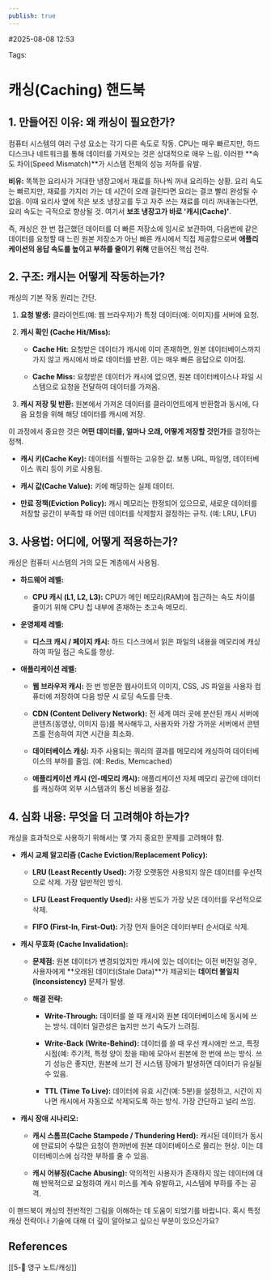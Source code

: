 ```yaml
---
publish: true
---
```

#2025-08-08 12:53

Tags:

# 캐싱(Caching) 핸드북

## 1. 만들어진 이유: 왜 캐싱이 필요한가?

컴퓨터 시스템의 여러 구성 요소는 각기 다른 속도로 작동. CPU는 매우 빠르지만, 하드 디스크나 네트워크를 통해 데이터를 가져오는 것은 상대적으로 매우 느림. 이러한 **속도 차이(Speed Mismatch)**가 시스템 전체의 성능 저하를 유발.

**비유:** 똑똑한 요리사가 거대한 냉장고에서 재료를 하나씩 꺼내 요리하는 상황. 요리 속도는 빠르지만, 재료를 가지러 가는 데 시간이 오래 걸린다면 요리는 결코 빨리 완성될 수 없음. 이때 요리사 옆에 작은 보조 냉장고를 두고 자주 쓰는 재료를 미리 꺼내놓는다면, 요리 속도는 극적으로 향상될 것. 여기서 **보조 냉장고가 바로 '캐시(Cache)'**.

즉, 캐싱은 한 번 접근했던 데이터를 더 빠른 저장소에 임시로 보관하여, 다음번에 같은 데이터를 요청할 때 느린 원본 저장소가 아닌 빠른 캐시에서 직접 제공함으로써 **애플리케이션의 응답 속도를 높이고 부하를 줄이기 위해** 만들어진 핵심 전략.

## 2. 구조: 캐시는 어떻게 작동하는가?

캐싱의 기본 작동 원리는 간단.

1. **요청 발생:** 클라이언트(예: 웹 브라우저)가 특정 데이터(예: 이미지)를 서버에 요청.
    
2. **캐시 확인 (Cache Hit/Miss):**
    
    - **Cache Hit:** 요청받은 데이터가 캐시에 이미 존재하면, 원본 데이터베이스까지 가지 않고 캐시에서 바로 데이터를 반환. 이는 매우 빠른 응답으로 이어짐.
        
    - **Cache Miss:** 요청받은 데이터가 캐시에 없으면, 원본 데이터베이스나 파일 시스템으로 요청을 전달하여 데이터를 가져옴.
        
3. **캐시 저장 및 반환:** 원본에서 가져온 데이터를 클라이언트에게 반환함과 동시에, 다음 요청을 위해 해당 데이터를 캐시에 저장.
    

이 과정에서 중요한 것은 **어떤 데이터를, 얼마나 오래, 어떻게 저장할 것인가**를 결정하는 정책.

- **캐시 키(Cache Key):** 데이터를 식별하는 고유한 값. 보통 URL, 파일명, 데이터베이스 쿼리 등이 키로 사용됨.
    
- **캐시 값(Cache Value):** 키에 해당하는 실제 데이터.
    
- **만료 정책(Eviction Policy):** 캐시 메모리는 한정되어 있으므로, 새로운 데이터를 저장할 공간이 부족할 때 어떤 데이터를 삭제할지 결정하는 규칙. (예: LRU, LFU)
    

## 3. 사용법: 어디에, 어떻게 적용하는가?

캐싱은 컴퓨터 시스템의 거의 모든 계층에서 사용됨.

- **하드웨어 레벨:**
    
    - **CPU 캐시 (L1, L2, L3):** CPU가 메인 메모리(RAM)에 접근하는 속도 차이를 줄이기 위해 CPU 칩 내부에 존재하는 초고속 메모리.
        
- **운영체제 레벨:**
    
    - **디스크 캐시 / 페이지 캐시:** 하드 디스크에서 읽은 파일의 내용을 메모리에 캐싱하여 파일 접근 속도를 향상.
        
- **애플리케이션 레벨:**
    
    - **웹 브라우저 캐시:** 한 번 방문한 웹사이트의 이미지, CSS, JS 파일을 사용자 컴퓨터에 저장하여 다음 방문 시 로딩 속도를 단축.
        
    - **CDN (Content Delivery Network):** 전 세계 여러 곳에 분산된 캐시 서버에 콘텐츠(동영상, 이미지 등)를 복사해두고, 사용자와 가장 가까운 서버에서 콘텐츠를 전송하여 지연 시간을 최소화.
        
    - **데이터베이스 캐싱:** 자주 사용되는 쿼리의 결과를 메모리에 캐싱하여 데이터베이스의 부하를 줄임. (예: Redis, Memcached)
        
    - **애플리케이션 캐시 (인-메모리 캐시):** 애플리케이션 자체 메모리 공간에 데이터를 캐싱하여 외부 시스템과의 통신 비용을 절감.
        

## 4. 심화 내용: 무엇을 더 고려해야 하는가?

캐싱을 효과적으로 사용하기 위해서는 몇 가지 중요한 문제를 고려해야 함.

- **캐시 교체 알고리즘 (Cache Eviction/Replacement Policy):**
    
    - **LRU (Least Recently Used):** 가장 오랫동안 사용되지 않은 데이터를 우선적으로 삭제. 가장 일반적인 방식.
        
    - **LFU (Least Frequently Used):** 사용 빈도가 가장 낮은 데이터를 우선적으로 삭제.
        
    - **FIFO (First-In, First-Out):** 가장 먼저 들어온 데이터부터 순서대로 삭제.
        
- **캐시 무효화 (Cache Invalidation):**
    
    - **문제점:** 원본 데이터가 변경되었지만 캐시에 있는 데이터는 이전 버전일 경우, 사용자에게 **오래된 데이터(Stale Data)**가 제공되는 **데이터 불일치(Inconsistency)** 문제가 발생.
        
    - **해결 전략:**
        
        - **Write-Through:** 데이터를 쓸 때 캐시와 원본 데이터베이스에 동시에 쓰는 방식. 데이터 일관성은 높지만 쓰기 속도가 느려짐.
            
        - **Write-Back (Write-Behind):** 데이터를 쓸 때 우선 캐시에만 쓰고, 특정 시점(예: 주기적, 특정 양이 찼을 때)에 모아서 원본에 한 번에 쓰는 방식. 쓰기 성능은 좋지만, 원본에 쓰기 전 시스템 장애가 발생하면 데이터가 유실될 수 있음.
            
        - **TTL (Time To Live):** 데이터에 유효 시간(예: 5분)을 설정하고, 시간이 지나면 캐시에서 자동으로 삭제되도록 하는 방식. 가장 간단하고 널리 쓰임.
            
- **캐시 장애 시나리오:**
    
    - **캐시 스톰프(Cache Stampede / Thundering Herd):** 캐시된 데이터가 동시에 만료되어 수많은 요청이 한꺼번에 원본 데이터베이스로 몰리는 현상. 이는 데이터베이스에 심각한 부하를 줄 수 있음.
        
    - **캐시 어뷰징(Cache Abusing):** 악의적인 사용자가 존재하지 않는 데이터에 대해 반복적으로 요청하여 캐시 미스를 계속 유발하고, 시스템에 부하를 주는 공격.
        

이 핸드북이 캐싱의 전반적인 그림을 이해하는 데 도움이 되었기를 바랍니다. 혹시 특정 캐싱 전략이나 기술에 대해 더 깊이 알아보고 싶으신 부분이 있으신가요?

## References
[[5-💎 영구 노트/캐싱]]
